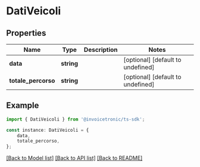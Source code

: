 # DatiVeicoli


## Properties

Name | Type | Description | Notes
------------ | ------------- | ------------- | -------------
**data** | **string** |  | [optional] [default to undefined]
**totale_percorso** | **string** |  | [optional] [default to undefined]

## Example

```typescript
import { DatiVeicoli } from '@invoicetronic/ts-sdk';

const instance: DatiVeicoli = {
    data,
    totale_percorso,
};
```

[[Back to Model list]](../README.md#documentation-for-models) [[Back to API list]](../README.md#documentation-for-api-endpoints) [[Back to README]](../README.md)
